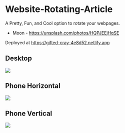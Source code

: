 # Website-Rotating-Article
A Pretty, Fun, and Cool option to rotate your webpages.

* Moon - https://unsplash.com/photos/HQPJEEjHqSE

Deployed at 
https://gifted-cray-4e8d52.netlify.app


## Desktop
![](https://media.giphy.com/media/mkDgwshjX0pp3aebqv/giphy.gif)

## Phone Horizontal
![](https://media.giphy.com/media/fghITPKdcPmY3xOwTU/giphy.gif)

## Phone Vertical
![](https://media.giphy.com/media/ZGlaTXSi6rmKprp9Rm/giphy.gif)
